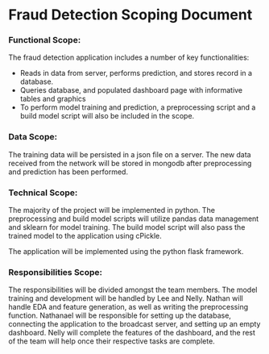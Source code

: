 # Fraud Detection Scoping Document

### Functional Scope:
The fraud detection application includes a number of key functionalities:
* Reads in data from server, performs prediction, and stores record in a database.
* Queries database, and populated dashboard page with informative tables and graphics
* To perform model training and prediction, a preprocessing script and a build model script will also be included in the scope.

### Data Scope:
The training data will be persisted in a json file on a server. The new data received from the network will be stored in mongodb after preprocessing and prediction has been performed.

### Technical Scope:
The majority of the project will be implemented in python. The preprocessing and build model scripts will utilize pandas data management and sklearn for model training. The build model script will also pass the trained model to the application using cPickle.

The application will be implemented using the python flask framework.

### Responsibilities Scope:
The responsibilities will be divided amongst the team members. The model training and development will be handled by Lee and Nelly. Nathan will handle EDA and feature generation, as well as writing the preprocessing function. Nathanael will be responsible for setting up the database, connecting the application to the broadcast server, and setting up an empty dashboard. Nelly will complete the features of the dashboard, and the rest of the team will help once their respective tasks are complete.
